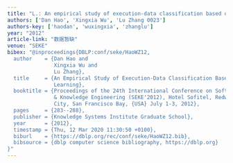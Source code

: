 ```yaml
---
title: "L.: An empirical study of execution-data classification based on machine learning"
authors: ['Dan Hao', 'Xingxia Wu', 'Lu Zhang 0023']
authors-key: ['haodan', 'wuxingxia', 'zhanglu']
year: "2012"
article-link: "数据暂缺"
venue: "SEKE"
bibex: "@inproceedings{DBLP:conf/seke/HaoWZ12,
  author    = {Dan Hao and
               Xingxia Wu and
               Lu Zhang},
  title     = {An Empirical Study of Execution-Data Classification Based on Machine
               Learning},
  booktitle = {Proceedings of the 24th International Conference on Software Engineering
               & Knowledge Engineering (SEKE'2012), Hotel Sofitel, Redwood
               City, San Francisco Bay, {USA} July 1-3, 2012},
  pages     = {283--288},
  publisher = {Knowledge Systems Institute Graduate School},
  year      = {2012},
  timestamp = {Thu, 12 Mar 2020 11:30:50 +0100},
  biburl    = {https://dblp.org/rec/conf/seke/HaoWZ12.bib},
  bibsource = {dblp computer science bibliography, https://dblp.org}
}"
---
```

